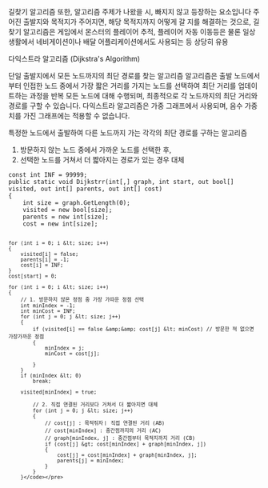 <p>길찾기 알고리즘 또한, 알고리즘 주제가 나왔을 시, 빠지지 않고 등장하는 요소입니다
주어진 출발지와 목적지가 주어지면, 해당 목적지까지 어떻게 갈 지를 해결하는 것으로, 길찾기 알고리즘은 게임에서 몬스터의 플레이어 추적, 플레이어 자동 이동등은 물론 일상 생활에서 네비게이션이나 배달 어플리케이션에서도 사용되는 등 상당히 유용</p>
<p>다익스트라 알고리즘 (Dijkstra's Algorithm)</p>
<p>단일 출발지에서 모든 노드까지의 최단 경로를 찾는 알고리즘
알고리즘은 출발 노드에서부터 인접한 노드 중에서 가장 짧은 거리를 가지는 노드를 선택하여 최단 거리를 업데이트하는 과정을 반복
모든 노드에 대해 수행되며, 최종적으로 각 노드까지의 최단 거리와 경로를 구할 수 있습니다. 다익스트라 알고리즘은 가중 그래프에서 사용되며, 음수 가중치를 가진 그래프에는 적용할 수 없습니다.</p>
<p>특정한 노드에서 출발하여 다른 노드까지 가는 각각의 최단 경로를 구하는 알고리즘</p>
<ol>
<li>방문하지 않는 노드 중에서 가까운 노드를 선택한 후,</li>
<li>선택한 노드를 거쳐서 더 짧아지는 경로가 있는 경우 대체</li>
</ol>
<pre><code>const int INF = 99999;
public static void Dijkstrr(int[,] graph, int start, out bool[] visited, out int[] parents, out int[] cost)
{
    int size = graph.GetLength(0);
    visited = new bool[size];
    parents = new int[size];
    cost = new int[size];

    for (int i = 0; i &lt; size; i++)
    {
        visited[i] = false;
        parents[i] = -1;
        cost[i] = INF;
    }
    cost[start] = 0;

    for (int i = 0; i &lt; size; i++)
    {
        // 1. 방문하지 않은 정점 중 가장 가따운 정점 선택
        int minIndex = -1;
        int minCost = INF;
        for (int j = 0; j &lt; size; j++)
        {
            if (visited[i] == false &amp;&amp; cost[j] &lt; minCost) // 방문한 적 없으면 가장가까운 정점
            {
                minIndex = j;
                minCost = cost[j];

            }
        }
        if (minIndex &lt; 0)
            break;

        visited[minIndex] = true;

            // 2. 직접 연결된 거리보다 거쳐서 더 짧아지면 대체
            for (int j = 0; j &lt; size; j++)
            {
                // cost[j] : 목적짂자ㅣ 직접 연결된 거리 (AB)
                // cost[minIndex] : 중간점까지의 거리 (AC)
                // graph[minIndex, j] : 중간점부터 목적지까지 거리 (CB)
                if (cost[j] &gt; cost[minIndex] + graph[minIndex, j])
                {
                    cost[j] = cost[minIndex] + graph[minIndex, j];
                    parents[j] = minIndex;
                }
            }
        }</code></pre>